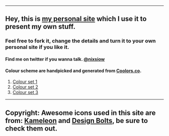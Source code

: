 ***
## Hey, this is [my personal site](http://nixsiow.com) which I use it to present my own stuff.
### Feel free to fork it, change the details and turn it to your own personal site if you like it.


#### Find me on twitter if you wanna talk. [@nixsiow](http://twitter.com/nixsiow)

#### Colour scheme are handpicked and generated from [Coolors.co](http://coolors.co/app/).
1. [Colour set 1](http://coolors.co/app/50514f-f25f5c-ffe066-247ba0-70c1b3)
2. [Colour set 2](http://coolors.co/app/114b5f-028090-e4fde1-456990-f45b69)
3. [Colour set 3](http://coolors.co/app/247ba0-70c1b3-b2dbbf-f3ffbd-ff1654)

---
Copyright:
Awesome icons used in this site are from: [Kameleon](http://www.kameleon.pics) and [Design Bolts](http://www.designbolts.com/), be sure to check them out.
---
